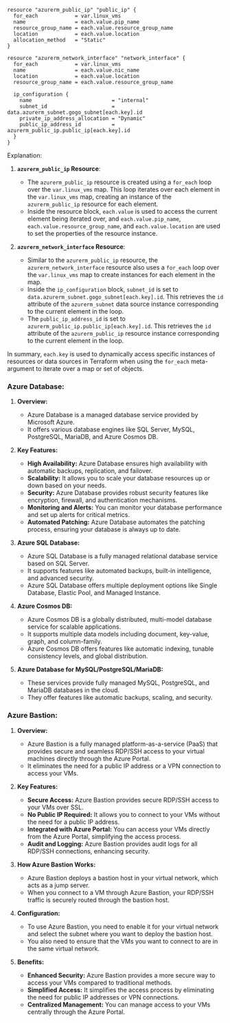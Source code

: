 ```hcl
resource "azurerm_public_ip" "public_ip" {
  for_each            = var.linux_vms
  name                = each.value.pip_name
  resource_group_name = each.value.resource_group_name
  location            = each.value.location
  allocation_method   = "Static"
}

resource "azurerm_network_interface" "network_interface" {
  for_each            = var.linux_vms
  name                = each.value.nic_name
  location            = each.value.location
  resource_group_name = each.value.resource_group_name

  ip_configuration {
    name                          = "internal"
    subnet_id                     = data.azurerm_subnet.gogo_subnet[each.key].id
    private_ip_address_allocation = "Dynamic"
    public_ip_address_id          = azurerm_public_ip.public_ip[each.key].id
  }
}
```

Explanation:

1. **`azurerm_public_ip` Resource**:
   - The `azurerm_public_ip` resource is created using a `for_each` loop over the `var.linux_vms` map. This loop iterates over each element in the `var.linux_vms` map, creating an instance of the `azurerm_public_ip` resource for each element.
   - Inside the resource block, `each.value` is used to access the current element being iterated over, and `each.value.pip_name`, `each.value.resource_group_name`, and `each.value.location` are used to set the properties of the resource instance.

2. **`azurerm_network_interface` Resource**:
   - Similar to the `azurerm_public_ip` resource, the `azurerm_network_interface` resource also uses a `for_each` loop over the `var.linux_vms` map to create instances for each element in the map.
   - Inside the `ip_configuration` block, `subnet_id` is set to `data.azurerm_subnet.gogo_subnet[each.key].id`. This retrieves the `id` attribute of the `azurerm_subnet` data source instance corresponding to the current element in the loop.
   - The `public_ip_address_id` is set to `azurerm_public_ip.public_ip[each.key].id`. This retrieves the `id` attribute of the `azurerm_public_ip` resource instance corresponding to the current element in the loop.

In summary, `each.key` is used to dynamically access specific instances of resources or data sources in Terraform when using the `for_each` meta-argument to iterate over a map or set of objects.

### Azure Database:
1. **Overview:**
   - Azure Database is a managed database service provided by Microsoft Azure.
   - It offers various database engines like SQL Server, MySQL, PostgreSQL, MariaDB, and Azure Cosmos DB.

2. **Key Features:**
   - **High Availability:** Azure Database ensures high availability with automatic backups, replication, and failover.
   - **Scalability:** It allows you to scale your database resources up or down based on your needs.
   - **Security:** Azure Database provides robust security features like encryption, firewall, and authentication mechanisms.
   - **Monitoring and Alerts:** You can monitor your database performance and set up alerts for critical metrics.
   - **Automated Patching:** Azure Database automates the patching process, ensuring your database is always up to date.

3. **Azure SQL Database:**
   - Azure SQL Database is a fully managed relational database service based on SQL Server.
   - It supports features like automated backups, built-in intelligence, and advanced security.
   - Azure SQL Database offers multiple deployment options like Single Database, Elastic Pool, and Managed Instance.

4. **Azure Cosmos DB:**
   - Azure Cosmos DB is a globally distributed, multi-model database service for scalable applications.
   - It supports multiple data models including document, key-value, graph, and column-family.
   - Azure Cosmos DB offers features like automatic indexing, tunable consistency levels, and global distribution.

5. **Azure Database for MySQL/PostgreSQL/MariaDB:**
   - These services provide fully managed MySQL, PostgreSQL, and MariaDB databases in the cloud.
   - They offer features like automatic backups, scaling, and security.

### Azure Bastion:
1. **Overview:**
   - Azure Bastion is a fully managed platform-as-a-service (PaaS) that provides secure and seamless RDP/SSH access to your virtual machines directly through the Azure Portal.
   - It eliminates the need for a public IP address or a VPN connection to access your VMs.

2. **Key Features:**
   - **Secure Access:** Azure Bastion provides secure RDP/SSH access to your VMs over SSL.
   - **No Public IP Required:** It allows you to connect to your VMs without the need for a public IP address.
   - **Integrated with Azure Portal:** You can access your VMs directly from the Azure Portal, simplifying the access process.
   - **Audit and Logging:** Azure Bastion provides audit logs for all RDP/SSH connections, enhancing security.

3. **How Azure Bastion Works:**
   - Azure Bastion deploys a bastion host in your virtual network, which acts as a jump server.
   - When you connect to a VM through Azure Bastion, your RDP/SSH traffic is securely routed through the bastion host.

4. **Configuration:**
   - To use Azure Bastion, you need to enable it for your virtual network and select the subnet where you want to deploy the bastion host.
   - You also need to ensure that the VMs you want to connect to are in the same virtual network.

5. **Benefits:**
   - **Enhanced Security:** Azure Bastion provides a more secure way to access your VMs compared to traditional methods.
   - **Simplified Access:** It simplifies the access process by eliminating the need for public IP addresses or VPN connections.
   - **Centralized Management:** You can manage access to your VMs centrally through the Azure Portal.